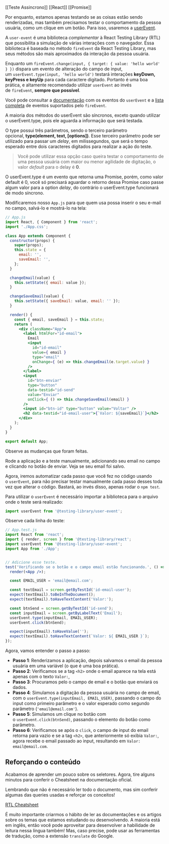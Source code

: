 [[Teste Assincrono]]
[[React]]
[[Promise]]



Por enquanto, estamos apenas testando se as coisas estão sendo renderizadas, mas também precisamos testar o comportamento da pessoa usuária, como um clique em um botão. Para isso, usaremos a [userEvent](https://testing-library.com/docs/ecosystem-user-event/).

A `user-event` é uma biblioteca _complementar_ à React Testing Library (RTL) que possibilita a simulação de várias interações com o navegador. Essa biblioteca é baseada no método `fireEvent` da React Testing Library, mas seus métodos são mais aproximados da interação da pessoa usuária.

Enquanto um `fireEvent.change(input, { target: { value: 'hello world' } })` dispara um evento de alteração do campo de input, um `userEvent.type(input, 'hello world')` testará interações **keyDown, keyPress e keyUp** para cada caractere digitado. Portanto é uma boa prática, e altamente recomendado utilizar `userEvent` ao invés de `fireEvent`, **sempre que possível**.

Você pode consultar a [documentação](https://github.com/testing-library/user-event) com os eventos do `userEvent` e a [lista completa](https://github.com/testing-library/dom-testing-library/blob/master/src/event-map.js) de eventos suportados pelo `fireEvent`.

A maioria dos métodos do userEvent são síncronos, exceto quando utilizar o userEvent.type, pois ele aguarda a informação que será testada.

O type possui três parâmetros, sendo o terceiro parâmetro opcional, **type(element, text, [options])**. Esse terceiro parâmetro pode ser utilizado para passar um _delay_, em milissegundos, que será o tempo esperado entre dois caracteres digitados para realizar a ação do teste.

> Você pode utilizar essa opção caso queira testar o comportamento de uma pessoa usuária com maior ou menor agilidade de digitação, o valor _default_ para o delay é **0**.

O userEvent.type é um evento que retorna uma Promise, porém, como valor default é 0, você só precisará aguardar o retorno dessa Promise caso passe algum valor para a option _delay_, do contrário o userEvent.type funcionará de modo síncrono.

Modificaremos nosso `App.js` para que quem usa possa inserir o seu e-mail no campo, salvá-lo e mostrá-lo na tela:
```jsx
// App.js
import React, { Component } from 'react';
import './App.css';

class App extends Component {
  constructor(props) {
    super(props);
    this.state = {
      email: '',
      saveEmail: '',
    };
  }

  changeEmail(value) {
    this.setState({ email: value });
  }

  changeSaveEmail(value) {
    this.setState({ saveEmail: value, email: '' });
  }

  render() {
    const { email, saveEmail } = this.state;
    return (
      <div className="App">
        <label htmlFor="id-email">
          Email
          <input
            id="id-email"
            value={ email }
            type="email"
            onChange={ (e) => this.changeEmail(e.target.value) }
          />
        </label>
        <input
          id="btn-enviar"
          type="button"
          data-testid="id-send"
          value="Enviar"
          onClick={ () => this.changeSaveEmail(email) }
        />
        <input id="btn-id" type="button" value="Voltar" />
        <h2 data-testid="id-email-user">{`Valor: ${saveEmail}`}</h2>
      </div>
    );
  }
}

export default App;
```

Observe as mudanças que foram feitas.

Rode a aplicação e a teste manualmente, adicionando seu email no campo e clicando no botão de enviar. Veja se seu email foi salvo.

Agora, iremos automatizar cada passo que você fez no código usando o `userEvent`, para não precisar testar manualmente cada passo desses toda vez que alterar o código. Bastará, ao invés disso, apenas rodar o `npm test`.

Para utilizar o `userEvent` é necessário importar a biblioteca para o arquivo onde o teste será realizado:

```jsx
import userEvent from '@testing-library/user-event';
```

Observe cada linha do teste:

```jsx
// App.test.js
import React from 'react';
import { render, screen } from '@testing-library/react';
import userEvent from '@testing-library/user-event';
import App from './App';


// Adicione esse teste.
test('Verificando se o botão e o campo email estão funcionando.', () => {
  render(<App />);

  const EMAIL_USER = 'email@email.com';

  const textEmail = screen.getByTestId('id-email-user');
  expect(textEmail).toBeInTheDocument();
  expect(textEmail).toHaveTextContent('Valor:');

  const btnSend = screen.getByTestId('id-send');
  const inputEmail = screen.getByLabelText('Email');
  userEvent.type(inputEmail, EMAIL_USER);
  userEvent.click(btnSend);

  expect(inputEmail).toHaveValue('');
  expect(textEmail).toHaveTextContent(`Valor: ${ EMAIL_USER }`);
});

```

Agora, vamos entender o passo a passo:

-   **Passo 1**: Renderizamos a aplicação, depois salvamos o email da pessoa usuária em uma variável (o que é uma boa prática).
-   **Passo 2**: Verificamos se a tag `<h2>` onde o email aparece na tela está apenas com o texto `Valor:`,
-   **Passo 3**: Procuramos pelo o campo de email e o botão que enviará os dados.
-   **Passo 4**: Simulamos a digitação da pessoa usuária no campo de email, com o `userEvent.type(inputEmail, EMAIL_USER)`, passando o campo do input como primeiro parâmetro e o valor esperado como segundo parâmetro (`'email@email.com'`).
-   **Passo 5**: Simulamos um clique no botão com o `userEvent.click(btnSend)`, passando o elemento do botão como parâmetro.
-   **Passo 6**: Verificamos se após o `click`, o campo de input do email retorna para vazio e se a tag `<h2>`, que anteriormente só exibia `Valor:`, agora recebe o email passado ao input, resultando em `Valor: email@email.com`.
    

## Reforçando o conteúdo

Acabamos de aprender um pouco sobre os seletores. Agora, tire alguns minutos para conferir o Cheatsheet na documentação oficial.

Lembrando que não é necessário ler todo o documento, mas sim conferir algumas das queries usadas e reforçar os conceitos!

[RTL Cheatsheet](https://testing-library.com/docs/dom-testing-library/cheatsheet)

É muito importante criarmos o hábito de ler as documentações e os artigos sobre os temas que estamos estudando ou desenvolvendo. A maioria está em inglês, então você pode aproveitar para desenvolver a habilidade de leitura nessa língua também! Mas, caso precise, pode usar as ferramentas de tradução, como a extensão `translate` do Google.
